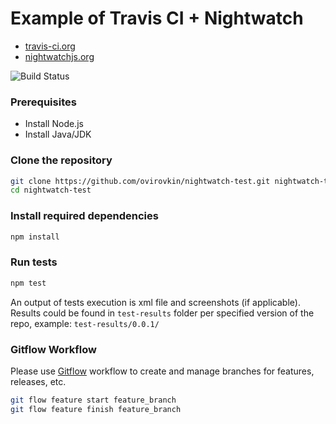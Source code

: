 # Example of Travis CI + Nightwatch

* [travis-ci.org](https://travis-ci.org/)
* [nightwatchjs.org](http://nightwatchjs.org/)

![Build Status](https://travis-ci.org/ovirovkin/nightwatch-test.svg)

### Prerequisites
* Install Node.js
* Install Java/JDK 

### Clone the repository

```sh
git clone https://github.com/ovirovkin/nightwatch-test.git nightwatch-test
cd nightwatch-test
```

### Install required dependencies

```sh
npm install
```

### Run tests

```sh
npm test
```

An output of tests execution is xml file and screenshots (if applicable). Results could be found in `test-results` folder per specified version of the repo, example: `test-results/0.0.1/` 

### Gitflow Workflow

Please use [Gitflow](https://www.atlassian.com/git/tutorials/comparing-workflows/gitflow-workflow) workflow to create and manage branches for features, releases, etc.

```sh
git flow feature start feature_branch
git flow feature finish feature_branch
```